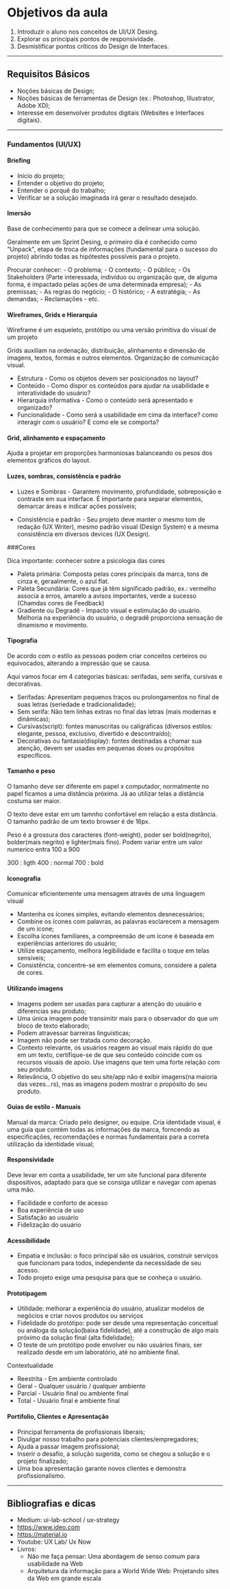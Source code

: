 # Objetivos da aula

1. Introduzir o aluno nos conceitos de UI/UX Desing.
2. Explorar os principais pontos de responsividade.
3. Desmistificar pontos críticos do Design de Interfaces.
-----

## Requisitos Básicos

- Noções básicas de Design;
- Noções básicas de ferramentas de Design (ex.: Photoshop, Illustrator, Adobe XD);
- Interesse em desenvolver produtos digitais (Websites e Interfaces digitais).
-------

### Fundamentos (UI/UX)

#### Briefing

- Início do projeto;
- Entender o objetivo do projeto;
- Entender o porquê do trabalho;
- Verificar se a solução imaginada irá gerar o resultado desejado.

#### Imersão

Base de conhecimento para que se comece a delinear uma solução.

Geralmente em um Sprint Desing, o primeiro dia é conhecido como "Unpack", etapa de troca de informações (fundamental para o sucesso do projeto) abrindo todas as hipótestes possíveis para o projeto.

Procurar conhecer:
    - O problema;
    - O contexto;
    - O público; 
    - Os Stakeholders (Parte interessada, indivíduo ou organização que, de alguma forma, é impactado pelas ações de uma determinada empresa);
    - As premissas;
    - As regras do negócio;
    - O histórico;
    - A estratégia;
    - As demandas;
    - Reclamações
    - etc.

#### Wireframes, Grids e Hierarquia

Wireframe é um esqueleto, protótipo ou uma versão primitiva  do visual de um projeto

Grids auxiliam na ordenação, distribuição, alinhamento e dimensão de imagens, textos, formas e outros elementos. Organização de comunicação visual.

- Estrutura - Como os objetos devem ser posicionados no layout?
- Conteúdo - Como dispor os conteúdos para ajudar  na usabilidade e interatividade do usuário?
- Hierarquia informativa - Como o conteúdo será apresentado e organizado?
- Funcionalidade - Como será a usabilidade em cima da interface? como interagir com o usuário? E como ele se comporta?

#### Grid, alinhamento e espaçamento

Ajuda a projetar em proporções harmoniosas balanceando os pesos dos elementos gráficos do layout.

#### Luzes, sombras, consistência e padrão

- Luzes e Sombras - Garantem movimento, profundidade, sobreposição e contraste em sua interface. É importante para separar elementos, demarcar áreas e indicar ações possíveis;

 - Consistência e padrão - Seu projeto deve manter o mesmo tom de redação (UX Writer), mesmo padrão visual (Design System) e a mesma consistência em diversos devices (UX Design).

 
###Cores

Dica importante: conhecer sobre a psicologia das cores

- Paleta primária: Composta pelas cores principais da marca, tons de cinza e, geraalmente, o azul flat.
- Paleta Secundária: Cores que já têm significado padrão, ex.: vermelho associa a erros, amarelo a avisos importantes, verde a sucesso (Chamdas cores de Feedback)
- Gradiente ou Degradê - Impacto visual e estimulação do usuário. Melhoria na experiência do usuário, o degradê proporciona sensação de dinamismo e movimento.

#### Tipografia

De acordo com o estilo as pessoas podem criar conceitos certeiros ou equivocados, alterando a impressão que se causa.

Aqui vamos focar em 4 categorias básicas: serifadas, sem serifa, cursivas e decorativas.

- Serifadas: Apresentam pequenos traços ou prolongamentos no final de suas letras (seriedade e tradicionalidade);
- Sem serifa: Não tem linhas extras no final das letras (mais modernas e dinâmicas);
- Cursivas(script): fontes manuscritas ou caligráficas (diversos estilos: elegante, pessoa, exclusivo, divertido e descontraído);
- Decorativas ou fantasia(display): fontes destinadas a chamar sua atenção, devem ser usadas em pequenas doses ou propósitos específicos.

#### Tamanho e peso

O tamanho deve ser diferente em papel x computador, normalmente no papel ficamos a uma distância próxima. Já ao utilizar telas a distância costuma ser maior.

O texto deve estar em um tamnho confortável em relação a esta distância.
O tamanho padrão de um texto browser é de 16px.

Peso é a grossura dos caracteres (font-weight), poder ser bold(negrito), bolder(mais negrito) e lighter(mais fino).
Podem variar entre um valor numerico entra 100 a 900

300 : ligth
400 : normal
700 : bold

#### Iconografia

Comunicar eficientemente uma mensagem através de uma linguagem visual

- Mantenha os ícones simples, evitando elementos desnecessários;
- Combine os ícones com palavras, as palavras esclarecem a mensagem de um ícone;
- Escolha ícones familiares, a compreensão de um ícone é baseada em experiências anteriores do usuário;
- Utilize espaçamento, melhora legibilidade e facilita o toque em telas sensiveis;
- Consistência, concentre-se em elementos comuns, considere a paleta de cores.

#### Utilizando imagens

- Imagens podem ser usadas para capturar a atenção do usuário e diferencias seu produto;
- Uma única imagem pode transimitir mais para o observador do que um bloco de texto elaborado;
- Podem atravessar barreiras linguísticas;
- Imagem não pode ser tratada como decoração.
- Contexto relevante, os usuários reagem ao visual mais rápido do que em um texto, certifique-se de que seu conteúdo coincide com os recursos visuais de apoio. Use imagens que tem uma forte relação com seu produto.
- Relevância, O objetivo do seu site/app não é exibir imagens(na maioria das vezes...rs), mas as imagens podem mostrar o propósito do seu produto.

#### Guias de estilo - Manuais

Manual da marca: Criado pelo designer, ou equipe. Cria identidade visual, é uma guia que contém todas as informações da marca, forncendo as especificações, recomendações e normas fundamentais para a correta utilização da identidade visual;

#### Responsividade

Deve levar em conta a usabilidade, ter um site funcional para diferente dispositivos, adaptado para que se consiga utilizar e navegar com apenas uma mão.

- Facilidade e conforto de acesso
- Boa experiência de uso
- Satisfação ao usuário
- Fidelização do usuário

#### Acessibilidade

- Empatia e inclusão: o foco principal são os usuários, construir serviços que funcionam para todos, independente da necessidade de seu acesso.
- Todo projeto exige uma pesquisa para que se conheça o usuário.

#### Prototipagem

- Utilidade: melhorar a experiência do usuário, atualizar modelos de negócios e criar novos produtos ou serviços
- Fidelidade do protótipo: pode ser desde uma representação conceitual ou análoga da solução(baixa fidelidade), até a construção de algo mais próximo da solução final (alta fidelidade);
- O teste de um protótipo pode envolver ou não usuários finais, ser realizado desde em um laboratório, até no ambiente final.

Contextualidade

- Reestrita - Em ambiente controlado
- Geral - Qualquer usuário / qualquer ambiente
- Parcial - Usuário final ou ambiente final
- Total - Usuário final e ambiente final

#### Portifolio, Clientes e Apresentação

- Principal ferramenta de profissionais liberais;
- Divulgar nosso trabalho para potenciais clientes/empregadores;
- Ajuda a passar imagem profissional;
- Inserir o desafio, a solução sugerida, como se chegou a solução e o projeto finalizado;
- Uma boa apresentação garante novos clientes e demonstra profissionalismo.
------

## Bibliografias e dicas

- Medium: ui-lab-school / ux-strategy
- https://www.ideo.com
- https://material.io
- Youtube: UX Lab/ Ux Now
- Livros: 
    - Não me faça pensar: Uma abordagem de senso comum para usabilidade na Web
    - Arquitetura da informação para a World Wide Web: Projetando sites da Web em grande escala




